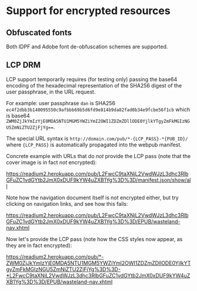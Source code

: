 # Support for encrypted resources

## Obfuscated fonts

Both IDPF and Adobe font de-obfuscation schemes are supported.

## LCP DRM

LCP support temporarily requires (for testing only) passing the base64 encoding of the hexadecimal representation of the SHA256 digest of the user passphrase, in the URL request.

For example: user passphrase `dan` is SHA256 `ec4f2dbb3b140095550c9afbbb69b5d6fd9e814b9da82fad0b34e9fcbe56f1cb` which is base64 `ZWM0ZjJkYmIzYjE0MDA5NTU1MGM5YWZiYmI2OWI1ZDZmZDllODE0YjlkYTgyZmFkMGIzNGU5ZmNiZTU2ZjFjYg==`.

The special URL syntax is `http://domain.com/pub/*-{LCP_PASS}-*{PUB_ID}/` where `{LCP_PASS}` is automatically propagated into the webpub manifest.

Concrete example with URLs that do *not* provide the LCP pass (note that the cover image is in fact *not* encrypted):

https://readium2.herokuapp.com/pub/L2FwcC9taXNjL2VwdWJzL3dhc3RlbGFuZC1vdGYtb2JmX0xDUF9kYW4uZXB1Yg%3D%3D/manifest.json/show/all

Note how the navigation document itself is not encrypted either, but try clicking on navigation links, and see how this fails:

https://readium2.herokuapp.com/pub/L2FwcC9taXNjL2VwdWJzL3dhc3RlbGFuZC1vdGYtb2JmX0xDUF9kYW4uZXB1Yg%3D%3D/EPUB/wasteland-nav.xhtml

Now let's provide the LCP pass (note how the CSS styles now appear, as they are in fact encrypted):

https://readium2.herokuapp.com/pub/*-ZWM0ZjJkYmIzYjE0MDA5NTU1MGM5YWZiYmI2OWI1ZDZmZDllODE0YjlkYTgyZmFkMGIzNGU5ZmNiZTU2ZjFjYg%3D%3D-*L2FwcC9taXNjL2VwdWJzL3dhc3RlbGFuZC1vdGYtb2JmX0xDUF9kYW4uZXB1Yg%3D%3D/EPUB/wasteland-nav.xhtml
